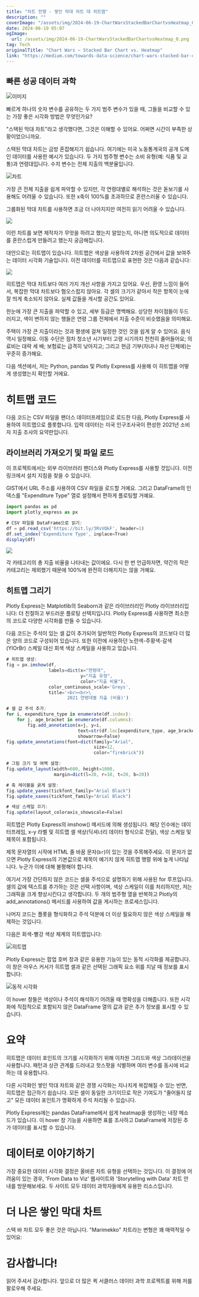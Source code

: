 ```yaml
---
title: "차트 전쟁 - 쌓인 막대 차트 대 히트맵"
description: ""
coverImage: "/assets/img/2024-06-19-ChartWarsStackedBarChartvsHeatmap_0.png"
date: 2024-06-19 05:07
ogImage: 
  url: /assets/img/2024-06-19-ChartWarsStackedBarChartvsHeatmap_0.png
tag: Tech
originalTitle: "Chart Wars — Stacked Bar Chart vs. Heatmap"
link: "https://medium.com/towards-data-science/chart-wars-stacked-bar-chart-vs-heatmap-959423de6fee"
---
```



## 빠른 성공 데이터 과학

![이미지](/assets/img/2024-06-19-ChartWarsStackedBarChartvsHeatmap_0.png)

빠르게 하나의 숫자 변수를 공유하는 두 가지 범주 변수가 있을 때, 그들을 비교할 수 있는 가장 좋은 시각화 방법은 무엇인가요?

"스택된 막대 차트"라고 생각했다면, 그것은 이해할 수 있어요. 어쩌면 시간이 부족한 상황이었으니까요.

<div class="content-ad"></div>

스택된 막대 차트는 금방 혼잡해지기 쉽습니다. 여기에는 미국 노동통계국의 공개 도메인 데이터를 사용한 예시가 있습니다. 두 가지 범주형 변수는 소비 유형(예: 식품 및 교통)과 연령대입니다. 수치 변수는 전체 지출의 백분율입니다.

![차트](/assets/img/2024-06-19-ChartWarsStackedBarChartvsHeatmap_1.png)

가장 큰 전체 지출을 쉽게 파악할 수 있지만, 각 연령대별로 해석하는 것은 돋보기를 사용해도 어려울 수 있습니다. 또한 x축이 100%를 초과하므로 혼란스러울 수 있습니다.

그룹화된 막대 차트를 사용하면 조금 더 나아지지만 여전히 읽기 어려울 수 있습니다.

<div class="content-ad"></div>

<img src="/assets/img/2024-06-19-ChartWarsStackedBarChartvsHeatmap_2.png" />

이런 차트를 보면 제작자가 무엇을 하려고 했는지 알았는지, 아니면 의도적으로 데이터를 혼란스럽게 만들려고 했는지 궁금해집니다.

대안으로는 히트맵이 있습니다. 히트맵은 색상을 사용하여 2차원 공간에서 값을 보여주는 데이터 시각화 기술입니다. 이전 데이터를 히트맵으로 표현한 것은 다음과 같습니다:

<img src="/assets/img/2024-06-19-ChartWarsStackedBarChartvsHeatmap_3.png" />

<div class="content-ad"></div>

히트맵은 막대 차트보다 여러 가지 개선 사항을 가지고 있어요. 우선, 환영 느낌이 들어서, 복잡한 막대 차트보다 혐오스럽지 않아요. 각 셀의 크기가 같아서 작은 항목이 눈에 잘 띄게 축소되지 않아요. 실제 값들을 게시할 공간도 있어요.

한눈에 가장 큰 지출을 파악할 수 있고, 세부 등급은 명백해요. 상당한 차이점들이 두드러지고, 색이 변하지 않는 행들은 연령 그룹 전체에서 지출 수준이 비슷했음을 의미해요.

주택이 가장 큰 지출이라는 것과 평생에 걸쳐 일정한 것인 것을 쉽게 알 수 있어요. 음식 역시 일정해요. 이동 수단은 점차 청소년 시기부터 고령 시기까지 천천히 줄어들어요; 의료비는 대략 세 배; 보험료는 급격히 낮아지고; 그리고 현금 기부(자녀나 자선 단체에)는 꾸준히 증가해요.

다음 섹션에서, 저는 Python, pandas 및 Plotly Express를 사용해 이 히트맵을 어떻게 생성했는지 확인할 거에요.

<div class="content-ad"></div>

# 히트맵 코드

다음 코드는 CSV 파일을 팬더스 데이터프레임으로 로드한 다음, Plotly Express를 사용하여 히트맵으로 플롯합니다. 입력 데이터는 미국 인구조사국이 편성한 2021년 소비자 지출 조사의 요약판입니다.

## 라이브러리 가져오기 및 파일 로드

이 프로젝트에서는 외부 라이브러리 팬더스와 Plotly Express를 사용할 것입니다. 이전 링크에서 설치 지침을 찾을 수 있습니다.

<div class="content-ad"></div>

GIST에서 URL 주소를 사용하여 CSV 파일을 로드할 거예요. 그리고 DataFrame의 인덱스를 "Expenditure Type" 열로 설정해서 편하게 플로팅할 거예요.

```js
import pandas as pd
import plotly_express as px

# CSV 파일을 DataFrame으로 읽기:
df = pd.read_csv('https://bit.ly/3RsVQkF', header=1)
df.set_index('Expenditure Type', inplace=True)
display(df)
```

<img src="/assets/img/2024-06-19-ChartWarsStackedBarChartvsHeatmap_4.png" />

각 카테고리의 총 지출 비율을 나타내는 값이에요. 다시 한 번 언급하자면, 약간의 작은 카테고리는 제외했기 때문에 100%에 완전히 더해지지는 않을 거예요.

<div class="content-ad"></div>

## 히트맵 그리기

Plotly Express는 Matplotlib의 Seaborn과 같은 라이브러리인 Plotly 라이브러리입니다: 더 친절하고 부드러운 플로팅 선택지입니다. Plotly Express를 사용하면 최소한의 코드로 다양한 시각화를 만들 수 있습니다.

다음 코드는 주석이 있는 셀 값이 추가되어 일반적인 Plotly Express의 코드보다 더 많은 양의 코드로 구성되어 있습니다. 또한 이전에 사용하던 노란색-주황색-갈색 (YlOrBr) 스케일 대신 회색 색상 스케일을 사용하고 있습니다.

```js
# 히트맵 생성:
fig = px.imshow(df, 
                labels=dict(x="연령대", 
                            y="지출 유형", 
                            color="지출 비율"),
                color_continuous_scale='Greys',
                title='<br><br>\
                       2021 연령대별 지출 (비율)')

# 셀 값 주석 추가:
for i, expenditure_type in enumerate(df.index):
    for j, age_bracket in enumerate(df.columns):
        fig.add_annotation(x=j, y=i, 
                           text=str(df.loc[expenditure_type, age_bracket]), 
                           showarrow=False)
fig.update_annotations(font=dict(family="Arial", 
                                 size=12, 
                                 color="firebrick"))

# 그림 크기 및 여백 설정:
fig.update_layout(width=600, height=1000, 
                  margin=dict(l=20, r=10, t=20, b=20))

# 축 레이블을 굵게 설정:
fig.update_yaxes(tickfont_family="Arial Black")
fig.update_xaxes(tickfont_family="Arial Black")

# 색상 스케일 끄기:
fig.update(layout_coloraxis_showscale=False)
```

<div class="content-ad"></div>

히트맵은 Plotly Express의 imshow() 메서드에 의해 생성됩니다. 해당 인수에는 데이터프레임, x-y 라벨 및 히트맵 셀 색상(딕셔너리 데이터 형식으로 전달), 색상 스케일 및 제목이 포함됩니다.

제목 문자열의 시작에 HTML 줄 바꿈 문자(`br`)이 있는 것을 주목해주세요. 이 문자가 없으면 Plotly Express의 기본값으로 제목이 예기치 않게 히트맵 행렬 위에 높게 나타납니다. 누군가 이에 대해 불평해야 합니다.

여기서 가장 간단하지 않은 코드는 셀을 주석으로 설명하기 위해 사용된 for 루프입니다. 셀의 값에 텍스트를 추가하는 것은 선택 사항이며, 색상 스케일이 이를 처리하지만, 저는 그래픽을 크게 향상시킨다고 생각합니다. 두 개의 범주형 열을 반복하고 Plotly의 add_annotations() 메서드를 사용하여 값을 게시하는 프로세스입니다.

나머지 코드는 플롯을 형식화하고 주석 덕분에 더 이상 필요하지 않은 색상 스케일을 해제하는 것입니다.

<div class="content-ad"></div>

다음은 회색-빨강 색상 체계의 히트맵입니다:

![히트맵](/assets/img/2024-06-19-ChartWarsStackedBarChartvsHeatmap_5.png)

Plotly Express는 팝업 호버 창과 같은 유용한 기능이 있는 동적 시각화를 제공합니다. 이 창은 마우스 커서가 히트맵 셀과 같은 선택된 그래픽 요소 위를 지날 때 정보를 표시합니다:

![동적 시각화](/assets/img/2024-06-19-ChartWarsStackedBarChartvsHeatmap_6.png)

<div class="content-ad"></div>

이 hover 창들은 색상이나 주석이 해석하기 어려울 때 명확성을 더해줍니다. 또한 시각화에 직접적으로 포함되지 않은 DataFrame 열의 값과 같은 추가 정보를 표시할 수 있습니다.

# 요약

히트맵은 데이터 포인트의 크기를 시각화하기 위해 이차원 그리드와 색상 그라데이션을 사용합니다. 패턴과 상관 관계를 드러내고 핫스팟을 식별하며 여러 변수를 동시에 비교하는 데 유용합니다.

다른 시각화인 쌓인 막대 차트와 같은 경쟁 시각화는 지나치게 복잡해질 수 있는 반면, 히트맵은 접근하기 쉽습니다. 모든 셀이 동일한 크기이므로 작은 기여도가 "줄어들지 않고" 모든 데이터 포인트가 명확하게 주석 처리될 수 있습니다.

<div class="content-ad"></div>

Plotly Express에는 pandas DataFrame에서 쉽게 heatmap을 생성하는 내장 메소드가 있습니다. 이 hover 창 기능을 사용하면 표를 조사하고 DataFrame에 저장된 추가 데이터를 표시할 수 있습니다.

# 데이터로 이야기하기

가장 중요한 데이터 시각화 결정은 올바른 차트 유형을 선택하는 것입니다. 이 결정에 어려움이 있는 경우, 'From Data to Viz' 웹사이트와 'Storytelling with Data' 차트 안내를 방문해보세요. 두 사이트 모두 데이터 과학자들에게 유용한 리소스입니다.

# 더 나은 쌓인 막대 차트

<div class="content-ad"></div>

스텍 바 차트 모두 좋은 것은 아닙니다. "Marimekko" 차트라는 변형은 꽤 매력적일 수 있어요:

# 감사합니다!

읽어 주셔서 감사합니다. 앞으로 더 많은 퀵 서클러스 데이터 과학 프로젝트를 위해 저를 팔로우해 주세요.